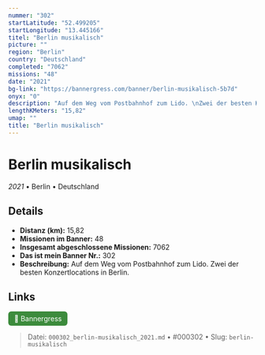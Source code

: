 ```yaml
---
nummer: "302"
startLatitude: "52.499205"
startLongitude: "13.445166"
titel: "Berlin musikalisch"
picture: ""
region: "Berlin"
country: "Deutschland"
completed: "7062"
missions: "48"
date: "2021"
bg-link: "https://bannergress.com/banner/berlin-musikalisch-5b7d"
onyx: "0"
description: "Auf dem Weg vom Postbahnhof zum Lido. \nZwei der besten Konzertlocations in Berlin."
lengthKMeters: "15,82"
umap: ""
title: "Berlin musikalisch"
---
```

# Berlin musikalisch

*2021* • Berlin • Deutschland



## Details
- **Distanz (km):** 15,82
- **Missionen im Banner:** 48
- **Insgesamt abgeschlossene Missionen:** 7062
- **Das ist mein Banner Nr.:** 302
- **Beschreibung:** Auf dem Weg vom Postbahnhof zum Lido. 
Zwei der besten Konzertlocations in Berlin.


## Links
<div style="margin-top: 0.5em;">
<a href="https://bannergress.com/banner/berlin-musikalisch-5b7d" target="_blank" style="display:inline-block;margin-right:8px;padding:6px 12px;background-color:#3c8b3c;color:white;text-decoration:none;border-radius:6px;">🔗 Bannergress</a>

</div>


> Datei: `000302_berlin-musikalisch_2021.md` • #000302 • Slug: `berlin-musikalisch`
